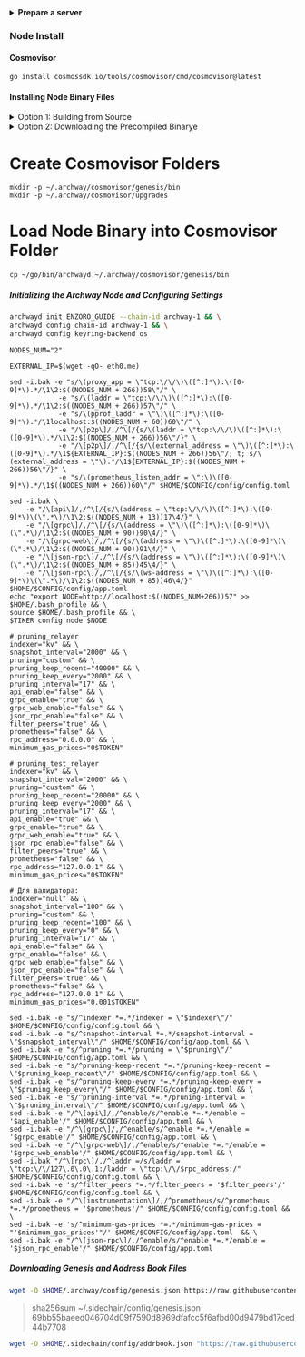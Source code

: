 
<details>
  <summary>
 <b>Prepare a server</b>
  </summary>
  
#### Update System Packages
```bash
sudo apt update && sudo apt upgrade -y
```

#### Install Required Packages
```bash
sudo apt install curl tar wget clang pkg-config libssl-dev libleveldb-dev jq build-essential bsdmainutils git make ncdu htop screen unzip bc fail2ban htop -y
```

<details>
  <summary>
 Package Descriptions
  </summary>
      
>  - curl, wget: Tools for downloading files.  
> - clang, build-essential: Necessary for compiling software.  
> - pkg-config, libssl-dev, libleveldb-dev: Development libraries for software building.  
> - jq: Command-line JSON processor.  
> - git: Version control system.  
> - make, bsdmainutils: Build tools and utilities.  
> - ncdu, htop, screen: System monitoring and management utilities.  
> - unzip, bc: Tools for file decompression and arithmetic operations.  
> - fail2ban: Security utility to prevent brute force attacks.  

</details>

#### Install Go v1.21.6
```bash
ver="1.21.6" && \
cd $HOME && \
wget "https://golang.org/dl/go$ver.linux-amd64.tar.gz" && \
sudo rm -rf /usr/local/go && \
sudo tar -C /usr/local -xzf "go$ver.linux-amd64.tar.gz" && \
rm "go$ver.linux-amd64.tar.gz" && \
echo "export PATH=$PATH:/usr/local/go/bin:$HOME/go/bin" >> $HOME/.bash_profile && \
source $HOME/.bash_profile && \
go version
```
```
. <(wget -qO- https://raw.githubusercontent.com/SecorD0/utils/main/installers/golang.sh)
```

</details>

### Node Install

#### Cosmovisor
```
go install cosmossdk.io/tools/cosmovisor/cmd/cosmovisor@latest
```
#### Installing Node Binary Files


  <details>
  <summary>
 Option 1: Building from Source
  </summary>
    
```bash
git clone https://github.com/archway-network/archway.git archway && \
cd archway && \
git checkout v4.0.2 && \
make install
```
```bash
archwayd version --long | grep -e version -e commit
```
> version: 0.2.0   
> commit: 532f53724bf477c5c8826fae376906526a09ed2d   



</details>


  <details>
  <summary>
 Option 2: Downloading the Precompiled Binarye
  </summary>
    
```bash
cd $HOME
wget https://github.com/haqq-network/haqq/releases/download/v1.7.3/haqq_1.7.3_Linux_x86_64.tar.gz
tar -xvzf haqq_1.7.3_Linux_x86_64.tar.gz
cd bin && chmod +x haqqd
mv haqqd $(which haqqd)
cd $HOME && rm -rf haqq_1.7.3_Linux_x86_64.tar.gz
```
```bash
haqqd version --long | grep -e commit -e version
```
> #version: 1.7.3   
> #commit: a4acbbe8b771e6d0ad36040197558d7ff30179b2
    
</details>

# Create Cosmovisor Folders
```
mkdir -p ~/.archway/cosmovisor/genesis/bin
mkdir -p ~/.archway/cosmovisor/upgrades
```
# Load Node Binary into Cosmovisor Folder
```
cp ~/go/bin/archwayd ~/.archway/cosmovisor/genesis/bin
```

##### Initializing the Archway Node and Configuring Settings
```bash
archwayd init ENZORO_GUIDE --chain-id archway-1 && \
archwayd config chain-id archway-1 && \
archwayd config keyring-backend os
```

```
NODES_NUM="2"

EXTERNAL_IP=$(wget -qO- eth0.me)

sed -i.bak -e "s/\(proxy_app = \"tcp:\/\/\)\([^:]*\):\([0-9]*\).*/\1\2:$((NODES_NUM + 266))58\"/" \
            -e "s/\(laddr = \"tcp:\/\/\)\([^:]*\):\([0-9]*\).*/\1\2:$((NODES_NUM + 266))57\"/" \
            -e "s/\(pprof_laddr = \"\)\([^:]*\):\([0-9]*\).*/\1localhost:$((NODES_NUM + 60))60\"/" \
            -e "/\[p2p\]/,/^\[/{s/\(laddr = \"tcp:\/\/\)\([^:]*\):\([0-9]*\).*/\1\2:$((NODES_NUM + 266))56\"/}" \
            -e "/\[p2p\]/,/^\[/{s/\(external_address = \"\)\([^:]*\):\([0-9]*\).*/\1${EXTERNAL_IP}:$((NODES_NUM + 266))56\"/; t; s/\(external_address = \"\).*/\1${EXTERNAL_IP}:$((NODES_NUM + 266))56\"/}" \
            -e "s/\(prometheus_listen_addr = \":\)\([0-9]*\).*/\1$((NODES_NUM + 266))60\"/" $HOME/$CONFIG/config/config.toml

sed -i.bak \
    -e "/\[api\]/,/^\[/{s/\(address = \"tcp:\/\/\)\([^:]*\):\([0-9]*\)\(\".*\)/\1\2:$((NODES_NUM + 13))17\4/}" \
    -e "/\[grpc\]/,/^\[/{s/\(address = \"\)\([^:]*\):\([0-9]*\)\(\".*\)/\1\2:$((NODES_NUM + 90))90\4/}" \
    -e "/\[grpc-web\]/,/^\[/{s/\(address = \"\)\([^:]*\):\([0-9]*\)\(\".*\)/\1\2:$((NODES_NUM + 90))91\4/}" \
    -e "/\[json-rpc\]/,/^\[/{s/\(address = \"\)\([^:]*\):\([0-9]*\)\(\".*\)/\1\2:$((NODES_NUM + 85))45\4/}" \
    -e "/\[json-rpc\]/,/^\[/{s/\(ws-address = \"\)\([^:]*\):\([0-9]*\)\(\".*\)/\1\2:$((NODES_NUM + 85))46\4/}"  $HOME/$CONFIG/config/app.toml 
echo "export NODE=http://localhost:$((NODES_NUM+266))57" >> $HOME/.bash_profile && \
source $HOME/.bash_profile && \
$TIKER config node $NODE
```
```
# pruning_relayer
indexer="kv" && \
snapshot_interval="2000" && \
pruning="custom" && \
pruning_keep_recent="40000" && \
pruning_keep_every="2000" && \
pruning_interval="17" && \
api_enable="false" && \
grpc_enable="true" && \
grpc_web_enable="false" && \
json_rpc_enable="false" && \
filter_peers="true" && \
prometheus="false" && \
rpc_address="0.0.0.0" && \
minimum_gas_prices="0$TOKEN"
```
```
# pruning_test_relayer
indexer="kv" && \
snapshot_interval="2000" && \
pruning="custom" && \
pruning_keep_recent="20000" && \
pruning_keep_every="2000" && \
pruning_interval="17" && \
api_enable="true" && \
grpc_enable="true" && \
grpc_web_enable="true" && \
json_rpc_enable="false" && \
filter_peers="true" && \
prometheus="false" && \
rpc_address="127.0.0.1" && \
minimum_gas_prices="0$TOKEN" 
```
```
# Для валидатора:
indexer="null" && \
snapshot_interval="100" && \
pruning="custom" && \
pruning_keep_recent="100" && \
pruning_keep_every="0" && \
pruning_interval="17" && \
api_enable="false" && \
grpc_enable="false" && \
grpc_web_enable="false" && \
json_rpc_enable="false" && \
filter_peers="true" && \
prometheus="false" && \
rpc_address="127.0.0.1" && \
minimum_gas_prices="0.001$TOKEN"
```
```
sed -i.bak -e "s/^indexer *=.*/indexer = \"$indexer\"/" $HOME/$CONFIG/config/config.toml && \
sed -i.bak -e "s/^snapshot-interval *=.*/snapshot-interval = \"$snapshot_interval\"/" $HOME/$CONFIG/config/app.toml && \
sed -i.bak -e "s/^pruning *=.*/pruning = \"$pruning\"/" $HOME/$CONFIG/config/app.toml && \
sed -i.bak -e "s/^pruning-keep-recent *=.*/pruning-keep-recent = \"$pruning_keep_recent\"/" $HOME/$CONFIG/config/app.toml && \
sed -i.bak -e "s/^pruning-keep-every *=.*/pruning-keep-every = \"$pruning_keep_every\"/" $HOME/$CONFIG/config/app.toml && \
sed -i.bak -e "s/^pruning-interval *=.*/pruning-interval = \"$pruning_interval\"/" $HOME/$CONFIG/config/app.toml && \
sed -i.bak -e "/^\[api\]/,/^enable/s/^enable *=.*/enable = '$api_enable'/" $HOME/$CONFIG/config/app.toml && \
sed -i.bak -e "/^\[grpc\]/,/^enable/s/^enable *=.*/enable = '$grpc_enable'/" $HOME/$CONFIG/config/app.toml && \
sed -i.bak -e "/^\[grpc-web\]/,/^enable/s/^enable *=.*/enable = '$grpc_web_enable'/" $HOME/$CONFIG/config/app.toml && \
sed -i.bak "/^\[rpc\]/,/^laddr =/s/laddr = \"tcp:\/\/127\.0\.0\.1:/laddr = \"tcp:\/\/$rpc_address:/" $HOME/$CONFIG/config/config.toml && \
sed -i.bak -e 's/^filter_peers *=.*/filter_peers = '$filter_peers'/' $HOME/$CONFIG/config/config.toml && \
sed -i.bak -e "/^\[instrumentation\]/,/^prometheus/s/^prometheus *=.*/prometheus = '$prometheus'/" $HOME/$CONFIG/config/config.toml && \
sed -i.bak -e 's/^minimum-gas-prices *=.*/minimum-gas-prices = "'$minimum_gas_prices'"/' $HOME/$CONFIG/config/app.toml  && \
sed -i.bak -e "/^\[json-rpc\]/,/^enable/s/^enable *=.*/enable = '$json_rpc_enable'/" $HOME/$CONFIG/config/app.toml
```
##### Downloading Genesis and Address Book Files
```bash
wget -O $HOME/.archway/config/genesis.json https://raw.githubusercontent.com/archway-network/networks/main/constantine-1/genesis.json
```
> sha256sum ~/.sidechain/config/genesis.json   
> 69bb55baeed046704d09f7590d8969dfafcc5f6afbd00d9479bd17ced44b7708

```bash
wget -O $HOME/.sidechain/config/addrbook.json "https://raw.githubusercontent.com/obajay/nodes-Guides/main/Projects/Side_Protocol/addrbook.json"
```
